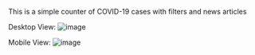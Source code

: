This is a simple counter of COVID-19 cases with filters and news articles 

Desktop View: 
![image](https://user-images.githubusercontent.com/14182886/78673310-49f89480-7925-11ea-943a-d762a5b7746b.png)

Mobile View:
![image](https://user-images.githubusercontent.com/14182886/78673630-c12e2880-7925-11ea-8f8b-b6c170d14fa0.png)

